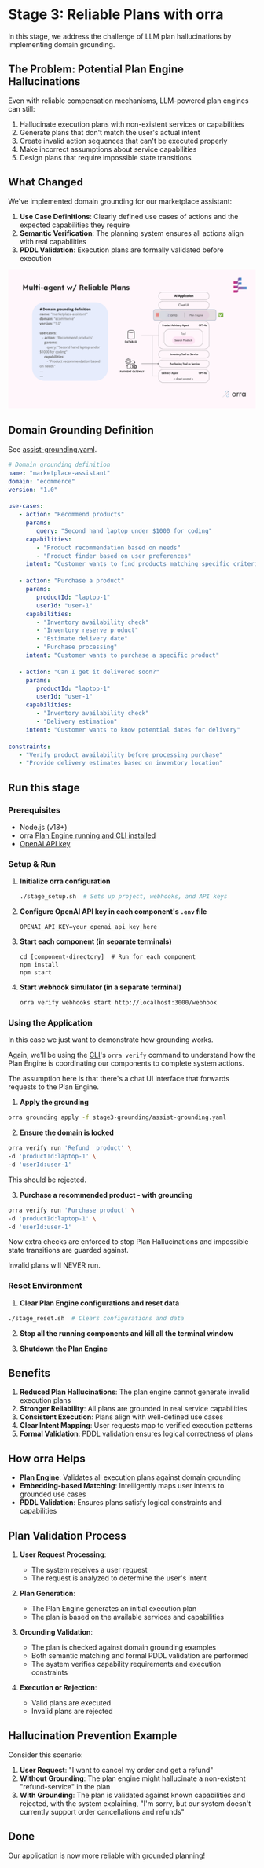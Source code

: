# Stage 3: Reliable Plans with orra

In this stage, we address the challenge of LLM plan hallucinations by implementing domain grounding.

## The Problem: Potential Plan Engine Hallucinations

Even with reliable compensation mechanisms, LLM-powered plan engines can still:

1. Hallucinate execution plans with non-existent services or capabilities
2. Generate plans that don't match the user's actual intent
3. Create invalid action sequences that can't be executed properly
4. Make incorrect assumptions about service capabilities
5. Design plans that require impossible state transitions

## What Changed

We've implemented domain grounding for our marketplace assistant:

1. **Use Case Definitions**: Clearly defined use cases of actions and the expected capabilities they require
2. **Semantic Verification**: The planning system ensures all actions align with real capabilities
3. **PDDL Validation**: Execution plans are formally validated before execution

![](images/ReliablePlans.png)

## Domain Grounding Definition

See [assist-grounding.yaml](assist-grounding.yaml).

```yaml
# Domain grounding definition
name: "marketplace-assistant"
domain: "ecommerce"
version: "1.0"

use-cases:
   - action: "Recommend products"
     params:
        query: "Second hand laptop under $1000 for coding"
     capabilities:
        - "Product recommendation based on needs"
        - "Product finder based on user preferences"
     intent: "Customer wants to find products matching specific criteria"

   - action: "Purchase a product"
     params:
        productId: "laptop-1"
        userId: "user-1"
     capabilities:
        - "Inventory availability check"
        - "Inventory reserve product"
        - "Estimate delivery date"
        - "Purchase processing"
     intent: "Customer wants to purchase a specific product"

   - action: "Can I get it delivered soon?"
     params:
        productId: "laptop-1"
        userId: "user-1"
     capabilities:
        - "Inventory availability check"
        - "Delivery estimation"
     intent: "Customer wants to know potential dates for delivery"

constraints:
   - "Verify product availability before processing purchase"
   - "Provide delivery estimates based on inventory location"
```

## Run this stage

### Prerequisites
- Node.js (v18+)
- orra [Plan Engine running and CLI installed](https://github.com/orra-dev/orra/tree/main#installation)
- [OpenAI API key](https://platform.openai.com/docs/api-reference/authentication)

### Setup & Run

1. **Initialize orra configuration**
   ```bash
   ./stage_setup.sh  # Sets up project, webhooks, and API keys

2. **Configure OpenAI API key in each component's `.env` file**
   ```shell
   OPENAI_API_KEY=your_openai_api_key_here
   ```
3. **Start each component (in separate terminals)**
   ```shell
   cd [component-directory]  # Run for each component
   npm install
   npm start
   ```
4. **Start webhook simulator (in a separate terminal)**
   ```bash
   orra verify webhooks start http://localhost:3000/webhook
   ```
### Using the Application

In this case we just want to demonstrate how grounding works.

Again, we'll be using the [CLI](https://github.com/orra-dev/orra/blob/main/docs/cli.md)'s `orra verify` command to understand how the Plan Engine is coordinating our components to complete system actions.

The assumption here is that there's a chat UI interface that forwards requests to the Plan Engine.

1. **Apply the grounding**

```bash
orra grounding apply -f stage3-grounding/assist-grounding.yaml
```

2. **Ensure the domain is locked**

```bash
orra verify run 'Refund  product' \
-d 'productId:laptop-1' \
-d 'userId:user-1'
```

This should be rejected.

3. **Purchase a recommended product - with grounding**

```bash
orra verify run 'Purchase product' \
-d 'productId:laptop-1' \
-d 'userId:user-1'
```

Now extra checks are enforced to stop Plan Hallucinations and impossible state transitions are guarded against.

Invalid plans will NEVER run. 

### Reset Environment

1. **Clear Plan Engine configurations and reset data**
```bash
./stage_reset.sh  # Clears configurations and data
```

2. **Stop all the running components and kill all the terminal window**

3. **Shutdown the Plan Engine**

## Benefits

1. **Reduced Plan Hallucinations**: The plan engine cannot generate invalid execution plans
2. **Stronger Reliability**: All plans are grounded in real service capabilities
3. **Consistent Execution**: Plans align with well-defined use cases
4. **Clear Intent Mapping**: User requests map to verified execution patterns
5. **Formal Validation**: PDDL validation ensures logical correctness of plans

## How orra Helps

- **Plan Engine**: Validates all execution plans against domain grounding
- **Embedding-based Matching**: Intelligently maps user intents to grounded use cases
- **PDDL Validation**: Ensures plans satisfy logical constraints and capabilities

## Plan Validation Process

1. **User Request Processing**:
    - The system receives a user request
    - The request is analyzed to determine the user's intent

2. **Plan Generation**:
    - The Plan Engine generates an initial execution plan
    - The plan is based on the available services and capabilities

3. **Grounding Validation**:
    - The plan is checked against domain grounding examples
    - Both semantic matching and formal PDDL validation are performed
    - The system verifies capability requirements and execution constraints

4. **Execution or Rejection**:
    - Valid plans are executed
    - Invalid plans are rejected

## Hallucination Prevention Example

Consider this scenario:

1. **User Request**: "I want to cancel my order and get a refund"
2. **Without Grounding**: The plan engine might hallucinate a non-existent "refund-service" in the plan
3. **With Grounding**: The plan is validated against known capabilities and rejected, with the system explaining, "I'm sorry, but our system doesn't currently support order cancellations and refunds"

## Done

Our application is now more reliable with grounded planning!
